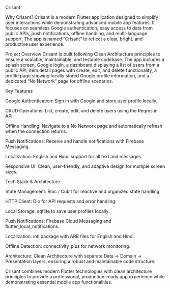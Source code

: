 Crisant

Why Crisant?
Crisant is a modern Flutter application designed to simplify user interactions while demonstrating advanced mobile app features. It focuses on seamless Google authentication, easy access to data from public APIs, push notifications, offline handling, and multi-language support. The app is named “Crisant” to reflect a clear, bright, and productive user experience.

Project Overview
Crisant is built following Clean Architecture principles to ensure a scalable, maintainable, and testable codebase. The app includes a splash screen, Google login, a dashboard displaying a list of users from a public API, item detail pages with create, edit, and delete functionality, a profile page showing locally stored Google profile information, and a dedicated “No Network” page for offline scenarios.

Key Features

Google Authentication: Sign in with Google and store user profile locally.

CRUD Operations: List, create, edit, and delete users using the Reqres.in API.

Offline Handling: Navigate to a No Network page and automatically refresh when the connection returns.

Push Notifications: Receive and handle notifications with Firebase Messaging.

Localization: English and Hindi support for all text and messages.

Responsive UI: Clean, user-friendly, and adaptive design for multiple screen sizes.

Tech Stack & Architecture

State Management: Bloc / Cubit for reactive and organized state handling.

HTTP Client: Dio for API requests and error handling.

Local Storage: sqflite to save user profiles locally.

Push Notifications: Firebase Cloud Messaging and flutter_local_notifications.

Localization: intl package with ARB files for English and Hindi.

Offline Detection: connectivity_plus for network monitoring.

Architecture: Clean Architecture with separate Data → Domain → Presentation layers, ensuring a robust and maintainable code structure.

Crisant combines modern Flutter technologies with clean architecture principles to provide a professional, production-ready app experience while demonstrating essential mobile app functionalities.
